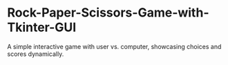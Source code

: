 # Rock-Paper-Scissors-Game-with-Tkinter-GUI
A simple interactive game with user vs. computer, showcasing choices and scores dynamically.
